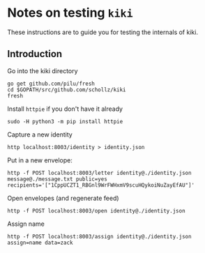 # Notes on testing `kiki`

These instructions are to guide you for testing the internals of kiki.

## Introduction

Go into the kiki directory

```
go get github.com/pilu/fresh
cd $GOPATH/src/github.com/schollz/kiki
fresh
```

Install `httpie` if you don't have it already

```
sudo -H python3 -m pip install httpie
```

Capture a new identity

```
http localhost:8003/identity > identity.json
```

Put in a new envelope:

```
http -f POST localhost:8003/letter identity@./identity.json message@./message.txt public=yes recipients='["1CppUCZT1_RBGnl9WrFWHxmV9scuHQykoiNuZayEfAU"]'
```

Open envelopes (and regenerate feed)

```
http -f POST localhost:8003/open identity@./identity.json
```

Assign name

```
http -f POST localhost:8003/assign identity@./identity.json assign=name data=zack
```